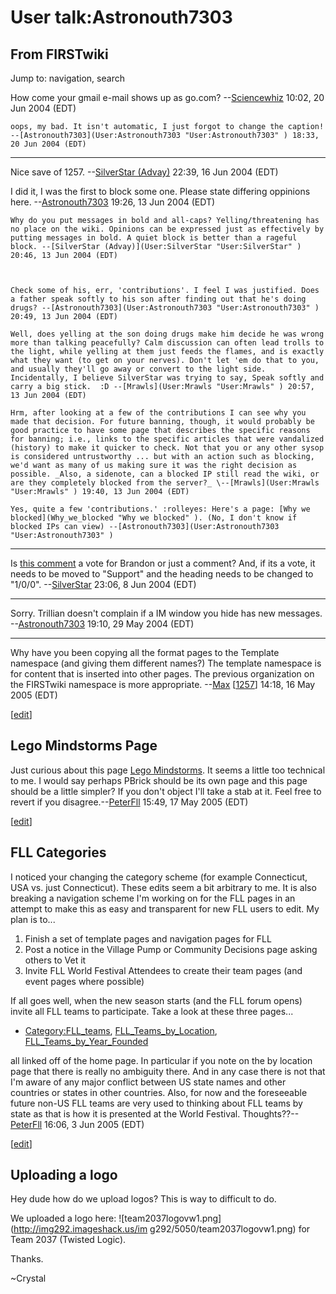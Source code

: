 # User talk:Astronouth7303

## From FIRSTwiki

Jump to: navigation, search

How come your gmail e-mail shows up as go.com? --[Sciencewhiz](User:Sciencewhiz "User:Sciencewhiz") 10:02, 20 Jun 2004 (EDT)

```
oops, my bad. It isn't automatic, I just forgot to change the caption! --[Astronouth7303](User:Astronouth7303 "User:Astronouth7303" ) 18:33, 20 Jun 2004 (EDT) 
```

--------------------------------------------------------------------------------

Nice save of 1257\. --[SilverStar (Advay)](User:SilverStar "User:SilverStar") 22:39, 16 Jun 2004 (EDT)

I did it, I was the first to block some one. Please state differing oppinions here. --[Astronouth7303](User:Astronouth7303 "User:Astronouth7303") 19:26, 13 Jun 2004 (EDT)

```
Why do you put messages in bold and all-caps? Yelling/threatening has no place on the wiki. Opinions can be expressed just as effectively by putting messages in bold. A quiet block is better than a rageful block. --[SilverStar (Advay)](User:SilverStar "User:SilverStar" ) 20:46, 13 Jun 2004 (EDT) 



Check some of his, err, 'contributions'. I feel I was justified. Does a father speak softly to his son after finding out that he's doing drugs? --[Astronouth7303](User:Astronouth7303 "User:Astronouth7303" ) 20:49, 13 Jun 2004 (EDT) 

Well, does yelling at the son doing drugs make him decide he was wrong more than talking peacefully? Calm discussion can often lead trolls to the light, while yelling at them just feeds the flames, and is exactly what they want (to get on your nerves). Don't let 'em do that to you, and usually they'll go away or convert to the light side. Incidentally, I believe SilverStar was trying to say, Speak softly and carry a big stick.  :D --[Mrawls](User:Mrawls "User:Mrawls" ) 20:57, 13 Jun 2004 (EDT) 

Hrm, after looking at a few of the contributions I can see why you made that decision. For future banning, though, it would probably be good practice to have some page that describes the specific reasons for banning; i.e., links to the specific articles that were vandalized (history) to make it quicker to check. Not that you or any other sysop is considered untrustworthy ... but with an action such as blocking, we'd want as many of us making sure it was the right decision as possible. _Also, a sidenote, can a blocked IP still read the wiki, or are they completely blocked from the server?_ \--[Mrawls](User:Mrawls "User:Mrawls" ) 19:40, 13 Jun 2004 (EDT) 

Yes, quite a few 'contributions.' :rolleyes: Here's a page: [Why we blocked](Why_we_blocked "Why we blocked" ). (No, I don't know if blocked IPs can view) --[Astronouth7303](User:Astronouth7303 "User:Astronouth7303" )
```

--------------------------------------------------------------------------------

Is [this comment](FIRSTwiki:Nominations_for_adminship "FIRSTwiki:Nominations for adminship") a vote for Brandon or just a comment? And, if its a vote, it needs to be moved to "Support" and the heading needs to be changed to "1/0/0". --[SilverStar](User:SilverStar "User:SilverStar") 23:06, 8 Jun 2004 (EDT)

--------------------------------------------------------------------------------

Sorry. Trillian doesn't complain if a IM window you hide has new messages. --[Astronouth7303](User:Astronouth7303 "User:Astronouth7303") 19:10, 29 May 2004 (EDT)

--------------------------------------------------------------------------------

Why have you been copying all the format pages to the Template namespace (and giving them different names?) The template namespace is for content that is inserted into other pages. The previous organization on the FIRSTwiki namespace is more appropriate. --[Max](User:Max "User:Max") [[1257](1257 "1257")] 14:18, 16 May 2005 (EDT)

[[edit](/index.php?title=User_talk:Astronouth7303&action=edit&section=1 "Edit
section: Lego Mindstorms Page")]

## Lego Mindstorms Page

Just curious about this page [Lego Mindstorms](Lego_Mindstorms "Lego Mindstorms"). It seems a little too technical to me. I would say perhaps PBrick should be its own page and this page should be a little simpler? If you don't object I'll take a stab at it. Feel free to revert if you disagree.--[PeterFll](User:PeterFll "User:PeterFll") 15:49, 17 May 2005 (EDT)

[[edit](/index.php?title=User_talk:Astronouth7303&action=edit&section=2 "Edit
section: FLL Categories")]

## FLL Categories

I noticed your changing the category scheme (for example Connecticut, USA vs. just Connecticut). These edits seem a bit arbitrary to me. It is also breaking a navigation scheme I'm working on for the FLL pages in an attempt to make this as easy and transparent for new FLL users to edit. My plan is to...

1. Finish a set of template pages and navigation pages for FLL
2. Post a notice in the Village Pump or Community Decisions page asking others to Vet it
3. Invite FLL World Festival Attendees to create their team pages (and event pages where possible)

If all goes well, when the new season starts (and the FLL forum opens) invite all FLL teams to participate. Take a look at these three pages...

- [Category:FLL_teams](Category:FLL_teams "Category:FLL teams"), [FLL_Teams_by_Location](FLL_Teams_by_Location "FLL Teams by Location"), [FLL_Teams_by_Year_Founded](FLL_Teams_by_Year_Founded "FLL Teams by Year Founded")

all linked off of the home page. In particular if you note on the by location page that there is really no ambiguity there. And in any case there is not that I'm aware of any major conflict between US state names and other countries or states in other countries. Also, for now and the foreseeable future non-US FLL teams are very used to thinking about FLL teams by state as that is how it is presented at the World Festival. Thoughts??--[PeterFll](User:PeterFll "User:PeterFll") 16:06, 3 Jun 2005 (EDT)

[[edit](/index.php?title=User_talk:Astronouth7303&action=edit&section=3 "Edit
section: Uploading a logo")]

## Uploading a logo

Hey dude how do we upload logos? This is way to difficult to do.

We uploaded a logo here: ![team2037logovw1.png](http://img292.imageshack.us/im
g292/5050/team2037logovw1.png) for Team 2037 (Twisted Logic).

Thanks.

~Crystal
